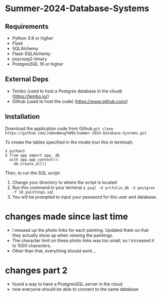 # Summer-2024-Database-Systems

## Requirements
- Python 3.8 or higher
- Flask
- SQLAlchemy
- Flask-SQLAlchemy
- psycopg2-binary
- PostgresSQL 16 or higher

## External Deps
- Tembo (used to host a Postgres database in the cloud) (https://tembo.io/)
- Github (used to host the code) (https://www.github.com/)

## Installation
Download the application code from Github
`git clone https://github.com/JadenWangTAMU/Summer-2024-Database-Systems.git`





To create the tables specified in the model (run this in terminal):
```
$ python3
$ from app import app, db
  with app.app_context():
    db.create_all()
```

Then, to run the SQL script:
1. Change your directory to where the script is located
2. Run this command in your terminal
   `$ psql -d artfolio_db -U postgres -f 10_paintings.sql`
3. You will be prompted to input your password for this user and database.


# changes made since last time
- I messed up the photo links for each painting. Updated them so that they actually show up when viewing the paintings.
- The character limit on these photo links was too small, so I increased it to 1000 characters.
- Other than that, everything should work...

# changes part 2 
- found a way to have a PostgresSQL server in the cloud
- now everyone should be able to connect to the same database 